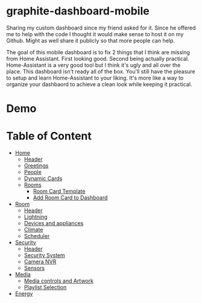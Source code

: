 # graphite-dashboard-mobile
Sharing my custom dashboard since my friend asked for it. Since he offered me to help with the code I thought it would make sense to host it on my Github. Might as well share it publicly so that more people can help.

The goal of this mobile dashboard is to fix 2 things that I think are missing from Home Assistant. First looking good. Second being actually practical. Home-Assistant is a very good tool but I think it's ugly and all over the place. This dashboard isn't ready all of the box. You'll still have the pleasure to setup and learn Home-Assistant to your liking. It's more like a way to organize your dashbaord to achieve a clean look while keeping it practical.

# Demo

# Table of Content

- [Home](https://github.com/gravelfreeman/graphite-dashboard-mobile/blob/main/docs/home.md)
  - [Header](https://github.com/gravelfreeman/graphite-dashboard-mobile/blob/main/docs/home.md)
  - [Greetings](https://github.com/gravelfreeman/graphite-dashboard-mobile/blob/main/docs/home.md#2-greetings)
  - [People](https://github.com/gravelfreeman/graphite-dashboard-mobile/blob/main/docs/home.md#3-people)
  - [Dynamic Cards](https://github.com/gravelfreeman/graphite-dashboard-mobile/blob/main/docs/home.md#4-dynamic-cards)
  - [Rooms](https://github.com/gravelfreeman/graphite-dashboard-mobile/blob/main/docs/home.md#5-rooms)
    - [Room Card Template](https://github.com/gravelfreeman/graphite-dashboard-mobile/blob/main/docs/home.md#51-add-the-card-room-template)
    - [Add Room Card to Dashboard](https://github.com/gravelfreeman/graphite-dashboard-mobile/blob/main/docs/home.md#52-add-a-custom-card-room-in-your-dashboard)
- [Room](https://github.com/gravelfreeman/graphite-dashboard-mobile/blob/main/docs/room.md)
  - [Header](https://github.com/gravelfreeman/graphite-dashboard-mobile/blob/main/docs/room.md#1-header)
  - [Lightning](https://github.com/gravelfreeman/graphite-dashboard-mobile/blob/main/docs/room.md#2-lightning)
  - [Devices and appliances](https://github.com/gravelfreeman/graphite-dashboard-mobile/blob/main/docs/room.md#3-devices-and-appliances)
  - [Climate](https://github.com/gravelfreeman/graphite-dashboard-mobile/blob/main/docs/room.md#4-climate)
  - [Scheduler](https://github.com/gravelfreeman/graphite-dashboard-mobile/blob/main/docs/room.md#4-climate)
- [Security](https://github.com/gravelfreeman/graphite-dashboard-mobile/blob/main/docs/security.md)
  - [Header](https://github.com/gravelfreeman/graphite-dashboard-mobile/blob/main/docs/security.md#1-header)
  - [Security System](https://github.com/gravelfreeman/graphite-dashboard-mobile/blob/main/docs/security.md#2-security-system)
  - [Camera NVR](https://github.com/gravelfreeman/graphite-dashboard-mobile/blob/main/docs/security.md#3-camera-nvr)
  - [Sensors](https://github.com/gravelfreeman/graphite-dashboard-mobile/blob/main/docs/security.md#4-sensors)
- [Media](https://github.com/gravelfreeman/graphite-dashboard-mobile/blob/main/docs/media.md)
  - [Media controls and Artwork](https://github.com/gravelfreeman/graphite-dashboard-mobile/blob/main/docs/media.md#1-media-controls-and-artwork)
  - [Playlist Selection](https://github.com/gravelfreeman/graphite-dashboard-mobile/blob/main/docs/media.md#2-playlist-selection)
- [Energy]()
